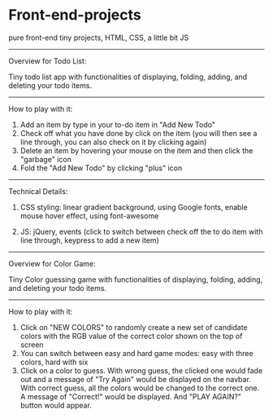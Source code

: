# Front-end-projects
pure front-end tiny projects, HTML, CSS, a little bit JS

---------------------------------------------------------------------------
Overview for Todo List:

Tiny todo list app with functionalities of displaying, folding, adding, and deleting your todo items.



---------------------------------------------------------------------------
How to play with it:

1. Add an item by type in your to-do item in "Add New Todo"
2. Check off what you have done by click on the item (you will then see a line through, you can also check on it by clicking again)
3. Delete an item by hovering your mouse on the item and then click the "garbage" icon
4. Fold the "Add New Todo" by clicking "plus" icon



----------------------------------------------------------------------------
Technical Details:

1. CSS styling: linear gradient background, using Google fonts, enable mouse hover effect, using font-awesome

2. JS: jQuery, events (click to switch between check off the to do item with line through, keypress to add a new item)




----------------------------------------------------------------------------
Overview for Color Game:

Tiny Color guessing game with functionalities of displaying, folding, adding, and deleting your todo items.



-----------------------------------------------------------------------------
How to play with it:

1. Click on "NEW COLORS" to randomly create a new set of candidate colors with the RGB value of the correct color shown on the top of screen
2. You can switch between easy and hard game modes: easy with three colors, hard with six
3. Click on a color to guess. With wrong guess, the clicked one would fade out and a message of "Try Again" would be displayed on the navbar. With correct guess, all the colors would be changed to the correct one. A message of "Correct!" would be displayed. And "PLAY AGAIN?" button would appear.

